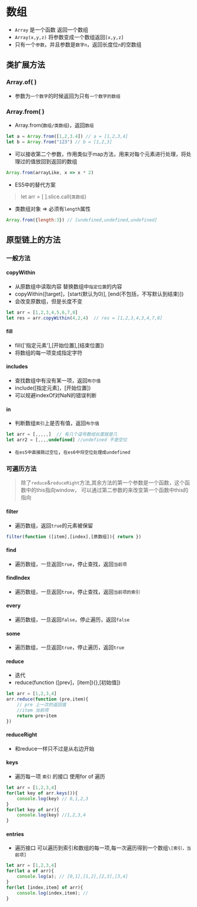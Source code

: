 # 数组
 * `Array` 是一个函数 返回一个数组
 * `Array(x,y,z)` 将参数变成一个数组返回`[x,y,z]`
 * 只有一个`参数`，并且参数是`数字n`，返回长度位`n`的空数组
## 类扩展方法
### Array.of( )
* 参数为`一个数字`的时候返回为只有`一个数字的数组`
### Array.from( )
* Array.from(`数组/类数组`)，返回`数组`
```js
let a = Array.from([1,2,3.4]) // a = [1,2,3,4]
let b = Array.from("123") // b = [1,2,3]
```
* 可以接收第二个参数，作用类似于map方法，用来对每个元素进行处理，将处理过的值放回到返回的数组
```js
Array.from(arrayLike, x => x * 2)
```
* ES5中的替代方案
> let arr = [ ].slice.call(`类数组`)

* 类数组对象 => 必须有`length`属性
```js
Array.from({length:3}) // [undefined,undefined,undefined]
```

## 原型链上的方法
### 一般方法
#### copyWithin
* 从原数组中读取内容 替换数组中`指定位置`的内容
* copyWithin(\[target]，\[start(默认为0)], \[end(不包括，不写默认到结束)])
* 会改变原数组，但是长度不变
```js
let arr = [1,2,3,4,5,6,7,8]
let res = arr.copyWithin(4,2,4)  // res = [1,2,3,4,3,4,7,8]
```
#### fill
* fill(\['指定元素'],\[开始位置],\[结束位置])
* 将数组的每一项变成指定字符
#### includes
* 查找数组中有没有某一项，返回`布尔值`
* include(\[指定元素]，\[开始位置])
* 可以规避indexOf对NaN的错误判断
#### in
* 判断数组`索引`上是否有值，返回`布尔值`
```js
let arr = [,,,,,]  // 有几个逗号数组长度就是几
let arr2 = [,,,,undefined] //undefined 不是空位
```
* `在es5中直接跳过空位`，`在es6中将空位处理成undefined`

### 可遍历方法
> 除了`reduce`&`reduceRight`方法,其余方法的第一个参数是一个函数，这个函数中的this指向window，
可以通过第二参数的来改变第一个函数中this的指向
#### filter
* 遍历数组，返回`true`的元素被保留
```js
filter(function ([item],[index],[原数组]){ return })
```
#### find
* 遍历数组，一旦返回`true`，停止查找，返回`当前项`
#### findIndex
* 遍历数组，一旦返回`true`，停止查找，返回`当前项的索引`
#### every
* 遍历数组，一旦返回`false`，停止遍历，返回`false`
#### some
* 遍历数组，一旦返回`true`，停止遍历，返回`true`
#### reduce
* 迭代
* reduce(function (\[prev]，\[item]){},\[初始值])
```js
let arr = [1,2,3,4]
arr.reduce(function (pre,item){
    // pre 上一次的返回值
    //item 当前项
    return pre+item
})
```
#### reduceRight
* 和reduce一样只不过是从右边开始
#### keys
* 遍历每一项 `索引` 的接口 使用for of 遍历
```js
let arr = [1,2,3,4]
for(let key of arr.keys()){
    console.log(key) // 0,1,2,3
}
for(let key of arr){
    console.log(key) //1,2,3,4
}
```
#### entries
* 遍历接口 可以遍历到索引和数组的每一项,每一次遍历得到一个数组`\[索引，当前项]`
```js
let arr = [1,2,3,4]
for(let a of arr){
    console.log(a); // [0,1],[1,2],[2,3],[3,4]
}
for(let [index,item] of arr){
    console.log(index,item); //
}
```




